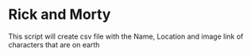 # Rick and Morty

This script will create csv file with the Name, Location and image link of characters that are on earth

